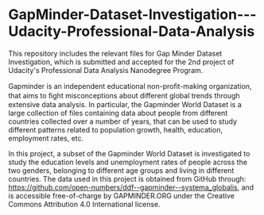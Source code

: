 # GapMinder-Dataset-Investigation---Udacity-Professional-Data-Analysis

This repository includes the relevant files for Gap Minder Dataset Investigation, which is submitted and accepted for the 2nd project of Udacity's Professional Data Analysis Nanodegree Program.

Gapminder is an independent educational non-proﬁt-making organization, that aims to ﬁght misconceptions about different global trends through extensive data analysis. In particular, the Gapminder World Dataset is a large collection of files containing data about people from different countries collected over a number of years, that can be used to study different patterns related to population growth, health, education, employment rates, etc.

In this project, a subset of the Gapminder World Dataset is investigated to study the education levels and unemployment rates of people across the two genders, belonging to different age groups and living in different countries. The data used in this project is obtained from GitHub through: https://github.com/open-numbers/ddf--gapminder--systema_globalis, and is accessible free-of-charge by GAPMINDER.ORG under the Creative Commons Attribution 4.0 International license.
